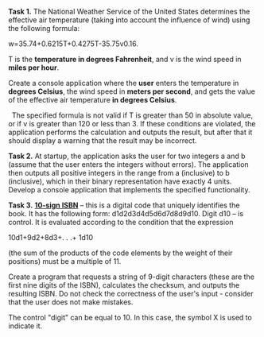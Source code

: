 ﻿**Task 1.** The National Weather Service of the United States determines the effective air temperature (taking into account the influence of wind) using the following formula:

w=35.74+0.6215T+0.4275T-35.75v0.16.

T is the **temperature in degrees Fahrenheit**, and v is the wind speed in **miles per hour**.

Create a console application where the **user** enters the temperature in **degrees Celsius**, the wind speed in **meters per second**, and gets the value of the effective air temperature **in degrees Celsius**.

` `The specified formula is not valid if T is greater than 50 in absolute value, or if v is greater than 120 or less than 3. If these conditions are violated, the application performs the calculation and outputs the result, but after that it should display a warning that the result may be incorrect.

**Task 2.** At startup, the application asks the user for two integers a and b (assume that the user enters the integers without errors). The application then outputs all positive integers in the range from a (inclusive) to b (inclusive), which in their binary representation have exactly 4 units. Develop a console application that implements the specified functionality.

**Task 3.** [**10-sign ISBN**](https://ru.wikipedia.org/wiki/%D0%9C%D0%B5%D0%B6%D0%B4%D1%83%D0%BD%D0%B0%D1%80%D0%BE%D0%B4%D0%BD%D1%8B%D0%B9_%D1%81%D1%82%D0%B0%D0%BD%D0%B4%D0%B0%D1%80%D1%82%D0%BD%D1%8B%D0%B9_%D0%BD%D0%BE%D0%BC%D0%B5%D1%80_%D0%BA%D0%BD%D0%B8%D0%B3%D0%B8) – this is a digital code that uniquely identifies the book. It has the following form: d1d2d3d4d5d6d7d8d9d10. Digit d10 – is control. It is evaluated according to the condition that the expression

10d1+9d2+8d3+. . .+ 1d10

(the sum of the products of the code elements by the weight of their positions) must be a multiple of 11.

Create a program that requests a string of 9-digit characters (these are the first nine digits of the ISBN), calculates the checksum, and outputs the resulting ISBN. Do not check the correctness of the user's input - consider that the user does not make mistakes.

The control "digit" can be equal to 10. In this case, the symbol X is used to indicate it.


